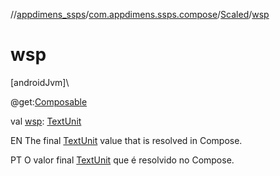 //[appdimens_ssps](../../../index.md)/[com.appdimens.ssps.compose](../index.md)/[Scaled](index.md)/[wsp](wsp.md)

# wsp

[androidJvm]\

@get:[Composable](https://developer.android.com/reference/kotlin/androidx/compose/runtime/Composable.html)

val [wsp](wsp.md): [TextUnit](https://developer.android.com/reference/kotlin/androidx/compose/ui/unit/TextUnit.html)

EN The final [TextUnit](https://developer.android.com/reference/kotlin/androidx/compose/ui/unit/TextUnit.html) value that is resolved in Compose.

PT O valor final [TextUnit](https://developer.android.com/reference/kotlin/androidx/compose/ui/unit/TextUnit.html) que é resolvido no Compose.